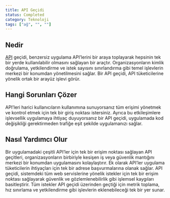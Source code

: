 ```yaml
---
title: API Geçidi
status: Completed
category: Teknoloji
tags: ["ağ", "", ""]
---
```


## Nedir

[API](../application-programming-interface/) geçidi, benzersiz uygulama API’lerini bir araya toplayarak hepsinin tek bir yerde kullanılabilir olmasını sağlayan bir araçtır. Organizasyonların kimlik doğrulama, yetkilendirme ve istek sayısını sınırlandırma gibi temel işlevlerin merkezi bir konumdan yönetilmesini sağlar. Bir API geçidi, API tüketicilerine yönelik ortak bir arayüz işlevi görür. 

## Hangi Sorunları Çözer

API’leri harici kullanıcıların kullanımına sunuyorsanız tüm erişimi yönetmek ve kontrol etmek için tek bir giriş noktası istersiniz. Ayrıca bu etkileşimlere işlevsellik uygulamaya ihtiyaç duyuyorsanız bir API geçidi, uygulamada kod değişikliği gerektirmeden trafiğe eşit şekilde uygulamanızı sağlar.

## Nasıl Yardımcı Olur

Bir uygulamadaki çeşitli API’ler için tek bir erişim noktası sağlayan API geçitleri, organizasyonların birbiriyle kesişen iş veya güvenlik mantığını merkezi bir konumdan uygulamasını kolaylaştırır. Ek olarak API’ler uygulama tüketicilerin ihtiyaçları için tek bir adrese başvurmalarına olanak sağlar. API geçidi, sistemdeki tüm web servislerine yönelik istekler için tek bir erişim noktası sağlayarak güvenlik ve gözlemlenebilirlik gibi işlemsel kaygıları basitleştirir. Tüm istekler API geçidi üzerinden geçtiği için metrik toplama, hız sınırlama ve yetkilendirme gibi işlevlerin eklenebileceği tek bir yer sunar.